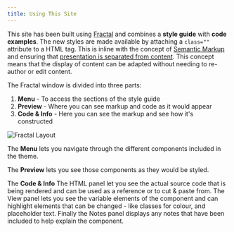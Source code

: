 ```yaml
---
title: Using This Site
---
```


This site has been built using [Fractal](https://fractal.build) and combines a **style guide** with **code examples**. The new styles are made available by attaching a ```class=""``` attribute to a HTML tag. This is inline with the concept of [Semantic Markup](https://en.wikipedia.org/wiki/Semantic_HTML) and ensuring that [presentation is separated from content](https://en.wikipedia.org/wiki/Separation_of_content_and_presentation). This concept means that the display of content can be adapted without needing to re-author or edit content.

The Fractal window is divided into three parts:

1. **Menu** - To access the sections of the style guide
2. **Preview** - Where you can see markup and code as it would appear
3. **Code & Info** - Here you can see the markup and see how it's constructed

![Fractal Layout](../images/fractal-layout.png)

The **Menu** lets you navigate through the different components included in the theme.

The **Preview** lets you see those components as they would be styled.

The **Code & Info** The HTML panel let you see the actual source code that is being rendered and can be used as a reference or to cut & paste from. The View panel lets you see the variable elements of the component and can highlight elements that can be changed - like classes for colour, and placeholder text. Finally the Notes panel displays any notes that have been included to help explain the component.
